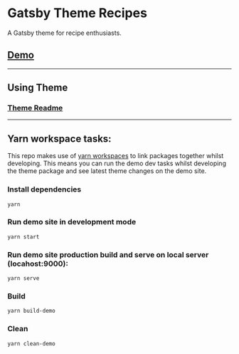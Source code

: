 # Gatsby Theme Recipes

A Gatsby theme for recipe enthusiasts.

## [Demo](https://recipes-demo.marinda.me/)

---
## Using Theme

### [Theme Readme](./packages/gatsby-theme-recipes/README.md)

---
## Yarn workspace tasks:
This repo makes use of [yarn workspaces](https://yarnpkg.com/lang/en/docs/workspaces/) to link packages together whilst developing. This means you can run the demo dev tasks whilst developing the theme package and see latest theme changes on the demo site.

### Install dependencies
`yarn`

### Run demo site in development mode
`yarn start`

### Run demo site production build and serve on local server (locahost:9000):
`yarn serve`

### Build
`yarn build-demo`

### Clean
`yarn clean-demo`




